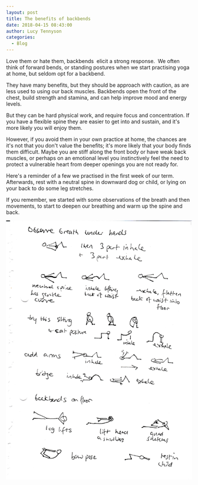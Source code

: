 ```yaml
---
layout: post
title: The benefits of backbends
date: 2018-04-15 08:43:00
author: Lucy Tennyson
categories:
  - Blog
---
```


Love them or hate them, backbends  elicit a strong response.  We often think of forward bends, or standing postures when we start practising yoga at home, but seldom opt for a backbend.

They have many benefits, but they should be approach with caution, as are less used to using our back muscles. Backbends open the front of the chest, build strength and stamina, and can help improve mood and energy levels.

But they can be hard physical work, and require focus and concentration. If you have a flexible spine they are easier to get into and sustain, and it's more likely you will enjoy them.

However, if you avoid them in your own practice at home, the chances are it's not that you don't value the benefits; it's more likely that your body finds them difficult. Maybe you are stiff along the front body or have weak back muscles, or perhaps on an emotional level you instinctively feel the need to protect a vulnerable heart from deeper openings you are not ready for.

Here's a reminder of a few we practised in the first week of our term. Afterwards, rest with a neutral spine in downward dog or child, or lying on your back to do some leg stretches.

If you remember, we started with some observations of the breath and then movements, to start to deepen our breathing and warm up the spine and back.

![](/uploads/yogablog16april.jpg)